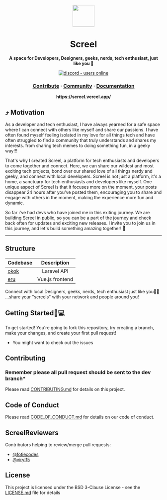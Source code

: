 <p align="center">
    <img height="70" src="https://user-images.githubusercontent.com/42372656/212937297-f6d86dc6-c716-430d-92eb-f770960e93c9.png"/>
    <h1 align="center">Screel</h1>
</p>
<p align="center">
  <strong>A space for Developers, Designers, geeks, nerds, tech enthusiast, just like you 🚀</strong>
</p>
<p align="center">
  <a href="https://discord.gg/7mqC4qc7bt">
    <img src="https://img.shields.io/discord/1060864212500484189?label=discord&logo=appveyor&style=for-the-badge" alt="discord - users online" />
  </a>
</p>

<h3 align="center">  
  <a href="#">Contribute</a>
  <span> · </span>
  <a href="https://discord.com">Community</a>
  <span> · </span>
  <a href="#">Documentation</a>
</h3>

<p align="center"><b>https://screel.vercel.app/</b></p>

## ⤴️ Motivation

As a developer and tech enthusiast, I have always yearned for a safe space where I can connect with others like myself and share our passions. I have often found myself feeling isolated in my love for all things tech and have often struggled to find a community that truly understands and shares my interests. from sharing tech memes to doing something fun, in a geeky way!!!

That's why I created Screel, a platform for tech enthusiasts and developers to come together and connect. Here, we can share our wildest and most exciting tech projects, bond over our shared love of all things nerdy and geeky, and connect with local developers. Screel is not just a platform, it's a home, a sanctuary for tech enthusiasts and developers like myself. One unique aspect of Screel is that it focuses more on the moment, your posts disappear 24 hours after you've posted them, encouraging you to share and engage with others in the moment, making the experience more fun and dynamic.

So far i've had devs who have joined me in this exiting journey. We are building Screel in public, so you can be a part of the journey and check back often for updates and exciting new releases. I invite you to join us in this journey, and let's build something amazing together! 🚀

---

## Structure

| Codebase |      Description      |
| :------- | :-------------------: |
| [okok](/okok)    |   Laravel API        |
| [eru](/eru)     |   Vue.js frontend      |

Connect with local Designers, geeks, nerds, tech enthusiast just like you💪🏾 ...share your "screels" with your network and people around you! 

## Getting Started🚀💻
To get started! You're going to fork this repository, try creating a branch, make your changes, and create your first pull request!

* You might want to check out the issues


## Contributing
### Remember please all pull request should be sent to the dev branch*
Please read [CONTRIBUTING.md](CONTRIBUTING.md) for details on this project.

## Code of Conduct
Please read [CODE_OF_CONDUCT.md](CODE_OF_CONDUCT.md) for details on our code of conduct.

## ScreelReviewers
Contributors helping to review/merge pull requests:

* [@fotiecodes](https://github.com/FotieMConstant)
* [@viryl15](https://github.com/viryl15)

## License
This project is licensed under the BSD 3-Clause License - see the [LICENSE.md](LICENSE.md) file for details  

<!-- ## 🛠Project setup
```
npm install
```

### Compiles and hot-reloads for development
```
npm run serve
```

### Compiles and minifies for production
```
npm run build
```

### Lints and fixes files
```
npm run lint
```
See [Configuration Reference](https://cli.vuejs.org/config/).
 -->
